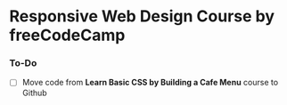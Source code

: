 # Responsive Web Design Course by freeCodeCamp

### To-Do
- [ ] Move code from **Learn Basic CSS by Building a Cafe Menu** course to Github
